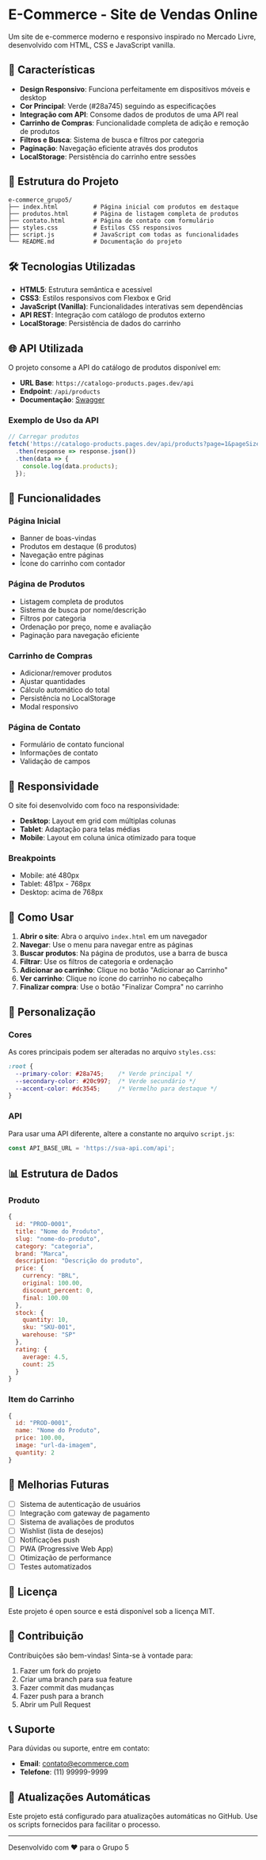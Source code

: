 # E-Commerce - Site de Vendas Online

Um site de e-commerce moderno e responsivo inspirado no Mercado Livre, desenvolvido com HTML, CSS e JavaScript vanilla.

## 🚀 Características

- **Design Responsivo**: Funciona perfeitamente em dispositivos móveis e desktop
- **Cor Principal**: Verde (#28a745) seguindo as especificações
- **Integração com API**: Consome dados de produtos de uma API real
- **Carrinho de Compras**: Funcionalidade completa de adição e remoção de produtos
- **Filtros e Busca**: Sistema de busca e filtros por categoria
- **Paginação**: Navegação eficiente através dos produtos
- **LocalStorage**: Persistência do carrinho entre sessões

## 📁 Estrutura do Projeto

```
e-commerce_grupo5/
├── index.html          # Página inicial com produtos em destaque
├── produtos.html       # Página de listagem completa de produtos
├── contato.html        # Página de contato com formulário
├── styles.css          # Estilos CSS responsivos
├── script.js           # JavaScript com todas as funcionalidades
└── README.md           # Documentação do projeto
```

## 🛠️ Tecnologias Utilizadas

- **HTML5**: Estrutura semântica e acessível
- **CSS3**: Estilos responsivos com Flexbox e Grid
- **JavaScript (Vanilla)**: Funcionalidades interativas sem dependências
- **API REST**: Integração com catálogo de produtos externo
- **LocalStorage**: Persistência de dados do carrinho

## 🌐 API Utilizada

O projeto consome a API do catálogo de produtos disponível em:
- **URL Base**: `https://catalogo-products.pages.dev/api`
- **Endpoint**: `/api/products`
- **Documentação**: [Swagger](https://catalogo-products.pages.dev/docs/)

### Exemplo de Uso da API

```javascript
// Carregar produtos
fetch('https://catalogo-products.pages.dev/api/products?page=1&pageSize=10')
  .then(response => response.json())
  .then(data => {
    console.log(data.products);
  });
```

## 🎨 Funcionalidades

### Página Inicial
- Banner de boas-vindas
- Produtos em destaque (6 produtos)
- Navegação entre páginas
- Ícone do carrinho com contador

### Página de Produtos
- Listagem completa de produtos
- Sistema de busca por nome/descrição
- Filtros por categoria
- Ordenação por preço, nome e avaliação
- Paginação para navegação eficiente

### Carrinho de Compras
- Adicionar/remover produtos
- Ajustar quantidades
- Cálculo automático do total
- Persistência no LocalStorage
- Modal responsivo

### Página de Contato
- Formulário de contato funcional
- Informações de contato
- Validação de campos

## 📱 Responsividade

O site foi desenvolvido com foco na responsividade:

- **Desktop**: Layout em grid com múltiplas colunas
- **Tablet**: Adaptação para telas médias
- **Mobile**: Layout em coluna única otimizado para toque

### Breakpoints
- Mobile: até 480px
- Tablet: 481px - 768px
- Desktop: acima de 768px

## 🎯 Como Usar

1. **Abrir o site**: Abra o arquivo `index.html` em um navegador
2. **Navegar**: Use o menu para navegar entre as páginas
3. **Buscar produtos**: Na página de produtos, use a barra de busca
4. **Filtrar**: Use os filtros de categoria e ordenação
5. **Adicionar ao carrinho**: Clique no botão "Adicionar ao Carrinho"
6. **Ver carrinho**: Clique no ícone do carrinho no cabeçalho
7. **Finalizar compra**: Use o botão "Finalizar Compra" no carrinho

## 🔧 Personalização

### Cores
As cores principais podem ser alteradas no arquivo `styles.css`:

```css
:root {
  --primary-color: #28a745;    /* Verde principal */
  --secondary-color: #20c997;  /* Verde secundário */
  --accent-color: #dc3545;     /* Vermelho para destaque */
}
```

### API
Para usar uma API diferente, altere a constante no arquivo `script.js`:

```javascript
const API_BASE_URL = 'https://sua-api.com/api';
```

## 📊 Estrutura de Dados

### Produto
```javascript
{
  id: "PROD-0001",
  title: "Nome do Produto",
  slug: "nome-do-produto",
  category: "categoria",
  brand: "Marca",
  description: "Descrição do produto",
  price: {
    currency: "BRL",
    original: 100.00,
    discount_percent: 0,
    final: 100.00
  },
  stock: {
    quantity: 10,
    sku: "SKU-001",
    warehouse: "SP"
  },
  rating: {
    average: 4.5,
    count: 25
  }
}
```

### Item do Carrinho
```javascript
{
  id: "PROD-0001",
  name: "Nome do Produto",
  price: 100.00,
  image: "url-da-imagem",
  quantity: 2
}
```

## 🚀 Melhorias Futuras

- [ ] Sistema de autenticação de usuários
- [ ] Integração com gateway de pagamento
- [ ] Sistema de avaliações de produtos
- [ ] Wishlist (lista de desejos)
- [ ] Notificações push
- [ ] PWA (Progressive Web App)
- [ ] Otimização de performance
- [ ] Testes automatizados

## 📄 Licença

Este projeto é open source e está disponível sob a licença MIT.

## 👥 Contribuição

Contribuições são bem-vindas! Sinta-se à vontade para:

1. Fazer um fork do projeto
2. Criar uma branch para sua feature
3. Fazer commit das mudanças
4. Fazer push para a branch
5. Abrir um Pull Request

## 📞 Suporte

Para dúvidas ou suporte, entre em contato:

- **Email**: contato@ecommerce.com
- **Telefone**: (11) 99999-9999

## 🚀 Atualizações Automáticas

Este projeto está configurado para atualizações automáticas no GitHub. Use os scripts fornecidos para facilitar o processo.

---

Desenvolvido com ❤️ para o Grupo 5
